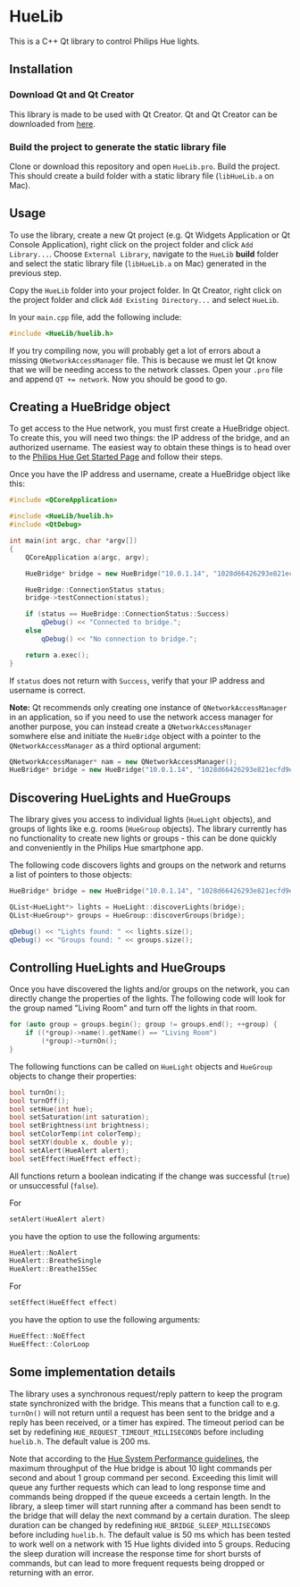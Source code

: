 # HueLib

This is a C++ Qt library to control Philips Hue lights.

## Installation

### Download Qt and Qt Creator
This library is made to be used with Qt Creator. Qt and Qt Creator can be downloaded from [here](https://www.qt.io/download).

### Build the project to generate the static library file
Clone or download this repository and open `HueLib.pro`. Build the project. This should create a build folder with a static library file (`libHueLib.a` on Mac).

## Usage
To use the library, create a new Qt project (e.g. Qt Widgets Application or Qt Console Application), right click on the project folder and click `Add Library...`. Choose `External Library`, navigate to the `HueLib` **build** folder and select the static library file (`libHueLib.a` on Mac) generated in the previous step.

Copy the `HueLib` folder into your project folder. In Qt Creator, right click on the project folder and click `Add Existing Directory...` and select `HueLib`.

In your `main.cpp` file, add the following include:
```c++
#include <HueLib/huelib.h>
```
If you try compiling now, you will probably get a lot of errors about a missing `QNetworkAccessManager` file. This is because we must let Qt know that we will be needing access to the network classes. Open your `.pro` file and append `QT += network`. Now you should be good to go.

## Creating a HueBridge object
To get access to the Hue network, you must first create a HueBridge object. To create this, you will need two things: the IP address of the bridge, and an authorized username. The easiest way to obtain these things is to head over to the [Philips Hue Get Started Page](https://developers.meethue.com/develop/get-started-2/) and follow their steps.

Once you have the IP address and username, create a HueBridge object like this:
```c++
#include <QCoreApplication>

#include <HueLib/huelib.h>
#include <QtDebug>

int main(int argc, char *argv[])
{
    QCoreApplication a(argc, argv);

    HueBridge* bridge = new HueBridge("10.0.1.14", "1028d66426293e821ecfd9ef1a0731df");

    HueBridge::ConnectionStatus status;
    bridge->testConnection(status);

    if (status == HueBridge::ConnectionStatus::Success)
        qDebug() << "Connected to bridge.";
    else
        qDebug() << "No connection to bridge.";

    return a.exec();
}
```
If `status` does not return with `Success`, verify that your IP address and username is correct.

**Note:** Qt recommends only creating one instance of `QNetworkAccessManager` in an application, so if you need to use the network access manager for another purpose, you can instead create a `QNetworkAccessManager` somwhere else and initiate the `HueBridge` object with a pointer to the `QNetworkAccessManager` as a third optional argument:
```c++
QNetworkAccessManager* nam = new QNetworkAccessManager();
HueBridge* bridge = new HueBridge("10.0.1.14", "1028d66426293e821ecfd9ef1a0731df", nam);
```

## Discovering HueLights and HueGroups
The library gives you access to individual lights (`HueLight` objects), and groups of lights like e.g. rooms (`HueGroup` objects). The library currently has no functionality to create new lights or groups - this can be done quickly and conveniently in the Philips Hue smartphone app.

The following code discovers lights and groups on the network and returns a list of pointers to those objects:

```c++
HueBridge* bridge = new HueBridge("10.0.1.14", "1028d66426293e821ecfd9ef1a0731df");

QList<HueLight*> lights = HueLight::discoverLights(bridge);
QList<HueGroup*> groups = HueGroup::discoverGroups(bridge);

qDebug() << "Lights found: " << lights.size();
qDebug() << "Groups found: " << groups.size();
```

## Controlling HueLights and HueGroups
Once you have discovered the lights and/or groups on the network, you can directly change the properties of the lights. The following code will look for the group named "Living Room" and turn off the lights in that room.
```c++
for (auto group = groups.begin(); group != groups.end(); ++group) {
    if ((*group)->name().getName() == "Living Room")
        (*group)->turnOn();
}
```

The following functions can be called on `HueLight` objects and `HueGroup` objects to change their properties:
```c++
bool turnOn();
bool turnOff();
bool setHue(int hue);
bool setSaturation(int saturation);
bool setBrightness(int brightness);
bool setColorTemp(int colorTemp);
bool setXY(double x, double y);
bool setAlert(HueAlert alert);
bool setEffect(HueEffect effect);
```
All functions return a boolean indicating if the change was successful (`true`) or unsuccessful (`false`).

For
```c++
setAlert(HueAlert alert)
```
you have the option to use the following arguments:
```c++
HueAlert::NoAlert
HueAlert::BreatheSingle
HueAlert::Breathe15Sec
````

For
```c++
setEffect(HueEffect effect)
```
you have the option to use the following arguments:
```c++
HueEffect::NoEffect
HueEffect::ColorLoop
````

## Some implementation details
The library uses a synchronous request/reply pattern to keep the program state synchronized with the bridge. This means that a function call to e.g. `turnOn()` will not return until a request has been sent to the bridge and a reply has been received, or a timer has expired. The timeout period can be set by redefining `HUE_REQUEST_TIMEOUT_MILLISECONDS` before including `huelib.h`. The default value is 200 ms.

Note that according to the [Hue System Performance guidelines](https://developers.meethue.com/develop/application-design-guidance/hue-system-performance/), the maximum throughput of the Hue bridge is about 10 light commands per second and about 1 group command per second. Exceeding this limit will queue any further requests which can lead to long response time and commands being dropped if the queue exceeds a certain length. In the library, a sleep timer will start running after a command has been sendt to the bridge that will delay the next command by a certain duration. The sleep duration can be changed by redefining `HUE_BRIDGE_SLEEP_MILLISECONDS` before including `huelib.h`. The default value is 50 ms which has been tested to work well on a network with 15 Hue lights divided into 5 groups. Reducing the sleep duration will increase the response time for short bursts of commands, but can lead to more frequent requests being dropped or returning with an error.


